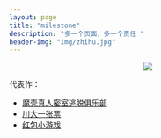 ```yaml
---
layout: page
title: "milestone"
description: "多一个页面，多一个责任 "
header-img: "img/zhihu.jpg"
---
```



<center>
    <p><img src="http://7xqlpw.com1.z0.glb.clouddn.com/200.jpg" align="center"></p>
</center>


代表作：


- [魔壳真人密室逃脱俱乐部](http://7xqlpw.com1.z0.glb.clouddn.com/qrcode_for_gh_1d3ea786f883_430.jpg)
- [川大一张票](http://page.renren.com/601756273/channel-119865)
- [红包小游戏](http://m.025.com/hongbao/index.html?from=timeline&isappinstalled=0)






